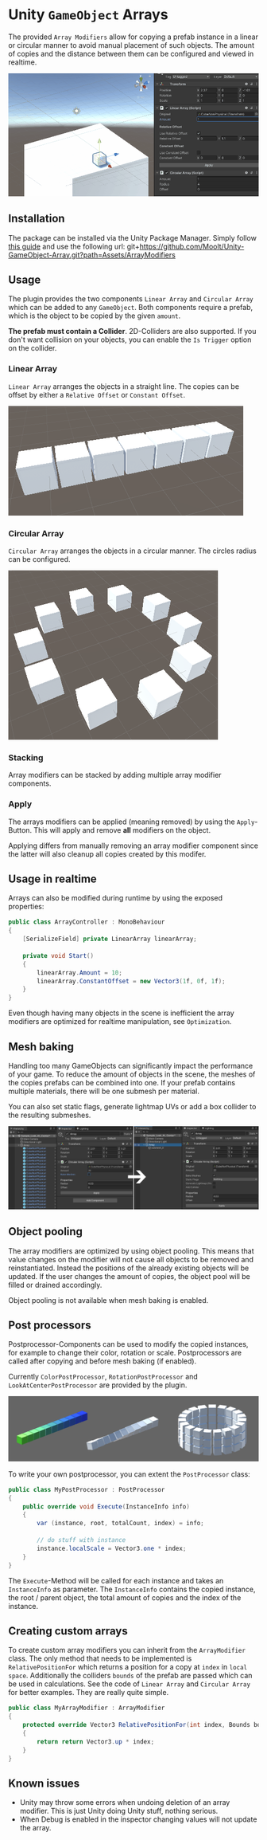# Unity `GameObject` Arrays

The provided `Array Modifiers` allow for copying a prefab instance in a linear or circular manner to avoid manual placement of such objects.
The amount of copies and the distance between them can be configured and viewed in realtime.

![img](img/animation.gif)

## Installation

The package can be installed via the Unity Package Manager. Simply follow [this guide](https://docs.unity3d.com/Manual/upm-ui-giturl.html) and use the following url: git+https://github.com/Moolt/Unity-GameObject-Array.git?path=Assets/ArrayModifiers

## Usage

The plugin provides the two components `Linear Array` and `Circular Array` which can be added to any `GameObject`. Both components require a prefab, which is the object to be copied by the given `amount`.

**The prefab must contain a Collider**. 2D-Colliders are also supported. If you don't want collision on your objects, you can enable the `Is Trigger` option on the collider.

### Linear Array

`Linear Array` arranges the objects in a straight line. The copies can be offset by either a `Relative Offset` or `Constant Offset`.

![img](img/linear_array.png)

### Circular Array

`Circular Array` arranges the objects in a circular manner. The circles radius can be configured.

![img](img/circular_array.png)

### Stacking

Array modifiers can be stacked by adding multiple array modifier components.

### Apply

The arrays modifiers can be applied (meaning removed) by using the `Apply`-Button. This will apply and remove **all** modifiers on the object.

Applying differs from manually removing an array modifier component since the latter will also cleanup all copies created by this modifer.

## Usage in realtime

Arrays can also be modified during runtime by using the exposed properties:

```csharp
public class ArrayController : MonoBehaviour
{
    [SerializeField] private LinearArray linearArray;

    private void Start()
    {
        linearArray.Amount = 10;
        linearArray.ConstantOffset = new Vector3(1f, 0f, 1f);
    }
}
```

Even though having many objects in the scene is inefficient the array modifiers are optimized for realtime manipulation, see `Optimization`.

## Mesh baking

Handling too many GameObjects can significantly impact the performance of your game. To reduce the amount of objects in the scene, the meshes of the copies prefabs can be combined into one. If your prefab contains multiple materials, there will be one submesh per material.

You can also set static flags, generate lightmap UVs or add a box collider to the resulting submeshes.

![img](img/baking.png)

## Object pooling

The array modifiers are optimized by using object pooling.
This means that value changes on the modifier will not cause all objects to be removed and reinstantiated. 
Instead the positions of the already existing objects will be updated. If the user changes the amount of copies, the object pool will be filled or drained accordingly.

Object pooling is not available when mesh baking is enabled.

## Post processors

Postprocessor-Components can be used to modify the copied instances, for example to change their color, rotation or scale. Postprocessors are called after copying and before mesh baking (if enabled).

Currently `ColorPostProcessor`, `RotationPostProcessor` and `LookAtCenterPostProcessor` are provided by the plugin.

![img](img/postprocessors.png)

To write your own postprocessor, you can extent the `PostProcessor` class:

```csharp
public class MyPostProcessor : PostProcessor
{
    public override void Execute(InstanceInfo info)
    {
        var (instance, root, totalCount, index) = info;

        // do stuff with instance
        instance.localScale = Vector3.one * index;
    }
}
```

The `Execute`-Method will be called for each instance and takes an `InstanceInfo` as parameter. The `InstanceInfo` contains the copied instance, the root / parent object, the total amount of copies and the index of the instance.

## Creating custom arrays

To create custom array modifiers you can inherit from the `ArrayModifier` class.
The only method that needs to be implemented is `RelativePositionFor` which returns a position for a copy at `index` in `local space`.
Additionally the colliders `bounds` of the prefab are passed which can be used in calculations. See the code of `Linear Array` and `Circular Array` for better examples. They are really quite simple.

```csharp
public class MyArrayModifier : ArrayModifier
{
    protected override Vector3 RelativePositionFor(int index, Bounds bounds)
    {
        return return Vector3.up * index;
    }
}
```

## Known issues

* Unity may throw some errors when undoing deletion of an array modifier. This is just Unity doing Unity stuff, nothing serious.
* When Debug is enabled in the inspector changing values will not update the array.
